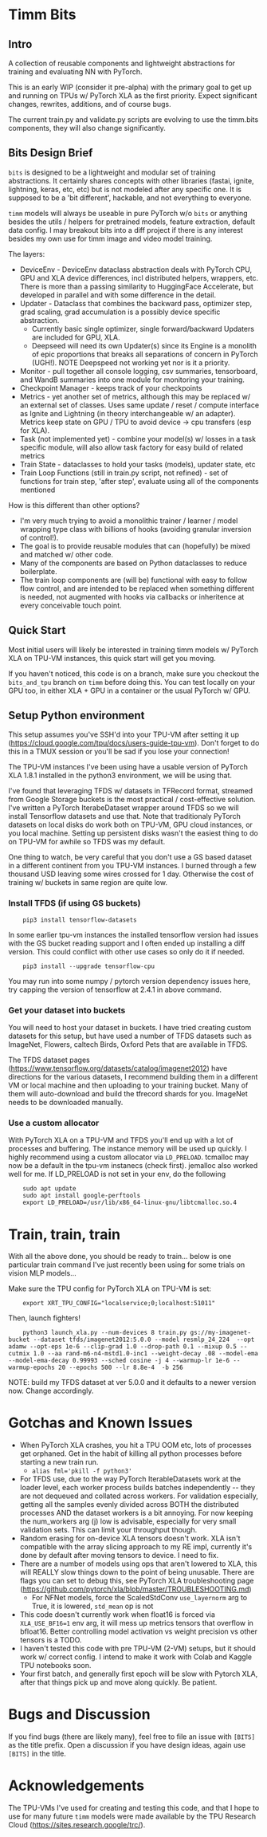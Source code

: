 # Timm Bits

## Intro
A collection of reusable components and lightweight abstractions for training and evaluating NN with PyTorch.

This is an early WIP (consider it pre-alpha) with the primary goal to get up and running on TPUs w/ PyTorch XLA as the first priority. Expect significant changes, rewrites, additions, and of course bugs.

The current train.py and validate.py scripts are evolving to use the timm.bits components, they will also change significantly.

## Bits Design Brief

`bits` is designed to be a lightweight and modular set of training abstractions. It certainly shares concepts with other libraries (fastai, ignite, lightning, keras, etc, etc) but is not modeled after any specific one. It is supposed to be a 'bit different', hackable, and not everything to everyone.

`timm` models will always be useable in pure PyTorch w/o `bits` or anything besides the utils / helpers for pretrained models, feature extraction, default data config. I may breakout bits into a diff project if there is any interest besides my own use for timm image and video model training.

The layers:
* DeviceEnv - DeviceEnv dataclass abstraction deals with PyTorch CPU, GPU and XLA device differences, incl distributed helpers, wrappers, etc. There is more than a passing similarity to HuggingFace Accelerate, but developed in parallel and with some difference in the detail.
* Updater - Dataclass that combines the backward pass, optimizer step, grad scaling, grad accumulation is a possibly device specific abstraction.
  * Currently basic single optimizer, single forward/backward Updaters are included for GPU, XLA.
  * Deepseed will need its own Updater(s) since its Engine is a monolith of epic proportions that breaks all separations of concern in PyTorch (UGH!). NOTE Deepspeed not working yet nor is it a priority.
* Monitor - pull together all console logging, csv summaries, tensorboard, and WandB summaries into one module for monitoring your training.
* Checkpoint Manager - keeps track of your checkpoints
* Metrics - yet another set of metrics, although this may be replaced w/ an external set of classes. Uses same update / reset / compute interface as Ignite and Lightning (in theory interchangeable w/ an adapter). Metrics keep state on GPU / TPU to avoid device -> cpu transfers (esp for XLA).
* Task (not implemented yet) - combine your model(s) w/ losses in a task specific module, will also allow task factory for easy build of related metrics
* Train State - dataclasses to hold your tasks (models), updater state, etc
* Train Loop Functions (still in train.py script, not refined) - set of functions for train step, 'after step', evaluate using all of the components mentioned

How is this different than other options? 
* I'm very much trying to avoid a monolithic trainer / learner / model wrapping type class with billions of hooks (avoiding granular inversion of control!). 
* The goal is to provide reusable modules that can (hopefully) be mixed and matched w/ other code.
* Many of the components are based on Python dataclasses to reduce boilerplate.
* The train loop components are (will be) functional with easy to follow flow control, and are intended to be replaced when something different is needed, not augmented with hooks via callbacks or inheritence at every conceivable touch point.


## Quick Start

Most initial users will likely be interested in training timm models w/ PyTorch XLA on TPU-VM instances, this quick start will get you moving.

If you haven't noticed, this code is on a branch, make sure you checkout the `bits_and_tpu` branch on `timm` before doing this. You can test locally on your GPU too, in either XLA + GPU in a container or the usual PyTorch w/ GPU.

## Setup Python environment

This setup assumes you've SSH'd into your TPU-VM after setting it up (https://cloud.google.com/tpu/docs/users-guide-tpu-vm). Don't forget to do this in a TMUX session or you'll be sad if you lose your connection!

The TPU-VM instances I've been using have a usable version of PyTorch XLA 1.8.1 installed in the python3 environment, we will be using that.

I've found that leveraging TFDS w/ datasets in TFRecord format, streamed from Google Storage buckets is the most practical / cost-effective solution. I've written a PyTorch IterabeDataset wrapper around TFDS so we will install Tensorflow datasets and use that. Note that traditionaly PyTorch datasets on local disks do work both on TPU-VM, GPU cloud instances, or you local machine. Setting up persistent disks wasn't the easiest thing to do on TPU-VM for awhile so TFDS was my default.

One thing to watch, be very careful that you don't use a GS based dataset in a different continent from you TPU-VM instances. I burned through a few thousand USD leaving some wires crossed for 1 day. Otherwise the cost of training w/ buckets in same region are quite low.

### Install TFDS (if using GS buckets)

```
    pip3 install tensorflow-datasets
```

In some earlier tpu-vm instances the installed tensorflow version had issues with the GS bucket reading support and I often ended up installing a diff version. This could conflict with other use cases so only do it if needed.

```
    pip3 install --upgrade tensorflow-cpu
```

You may run into some numpy / pytorch version dependency issues here, try capping the version of tensorflow at 2.4.1 in above command.


### Get your dataset into buckets

You will need to host your dataset in buckets. I have tried creating custom datasets for this setup, but have used a number of TFDS datasets such as ImageNet, Flowers, caltech Birds, Oxford Pets that are available in TFDS.

The TFDS dataset pages (https://www.tensorflow.org/datasets/catalog/imagenet2012) have directions for the various datasets, I recommend building them in a different VM or local machine and then uploading to your training bucket. Many of them will auto-download and build the tfrecord shards for you. ImageNet needs to be downloaded manually.

### Use a custom allocator

With PyTorch XLA on a TPU-VM and TFDS you'll end up with a lot of processes and buffering. The instance memory will be used up quickly. I highly recommend using a custom allocator via `LD_PRELOAD`. tcmalloc may now be a default in the tpu-vm instanecs (check first). jemalloc also worked well for me. If LD_PRELOAD is not set in your env, do the following

```
    sudo apt update
    sudo apt install google-perftools
    export LD_PRELOAD=/usr/lib/x86_64-linux-gnu/libtcmalloc.so.4
``` 

# Train, train, train

With all the above done, you should be ready to train... below is one particular train command I've just recently been using for some trials on vision MLP models...

Make sure the TPU config for PyTorch XLA on TPU-VM is set:
```
    export XRT_TPU_CONFIG="localservice;0;localhost:51011"
```

Then, launch fighters!

```
    python3 launch_xla.py --num-devices 8 train.py gs://my-imagenet-bucket --dataset tfds/imagenet2012:5.0.0 --model resmlp_24_224  --opt adamw --opt-eps 1e-6 --clip-grad 1.0 --drop-path 0.1 --mixup 0.5 --cutmix 1.0 --aa rand-m6-n4-mstd1.0-inc1 --weight-decay .08 --model-ema --model-ema-decay 0.99993 --sched cosine -j 4 --warmup-lr 1e-6 --warmup-epochs 20 --epochs 500 --lr 8.8e-4  -b 256
```

NOTE: build my TFDS dataset at ver 5.0.0 and it defaults to a newer version now. Change accordingly.

# Gotchas and Known Issues
* When PyTorch XLA crashes, you hit a TPU OOM etc, lots of processes get orphaned. Get in the habit of killing all python processes before starting a new train run.
  * `alias fml='pkill -f python3'`
* For TFDS use, due to the way PyTorch IterableDatasets work at the loader level, each worker process builds batches independently -- they are not dequeued and collated across workers. For validation especially, getting all the samples evenly divided across BOTH the distributed processes AND the dataset workers is a bit annoying. For now keeping the num_workers arg (j) low is advisable, especially for very small validation sets. This can limit your throughput though.
* Random erasing for on-device XLA tensors doesn't work. XLA isn't compatible with the array slicing approach to my RE impl, currently it's done by default after moving tensors to device. I need to fix.
* There are a number of models using ops that aren't lowered to XLA, this will REALLY slow things down to the point of being unusable. There are flags you can set to debug this, see PyTorch XLA troubleshooting page (https://github.com/pytorch/xla/blob/master/TROUBLESHOOTING.md)
  * For NFNet models, force the ScaledStdConv `use_layernorm` arg to True, it is lowered, `std_mean` op is not
* This code doesn't currently work when float16 is forced via `XLA_USE_BF16=1` env arg, it will mess up metrics tensors that overflow in bfloat16. Better controlling model activation vs weight precision vs other tensors is a TODO.
* I haven't tested this code with pre TPU-VM (2-VM) setups, but it should work w/ correct config. I intend to make it work with Colab and Kaggle TPU notebooks soon.
* Your first batch, and generally first epoch will be slow with Pytorch XLA, after that things pick up and move along quickly. Be patient.

# Bugs and Discussion

If you find bugs (there are likely many), feel free to file an issue with `[BITS]` as the title prefix. Open a discussion if you have design ideas, again use `[BITS]` in the title.

# Acknowledgements

The TPU-VMs I've used for creating and testing this code, and that I hope to use for many future `timm` models were made available by the TPU Research Cloud (https://sites.research.google/trc/).
